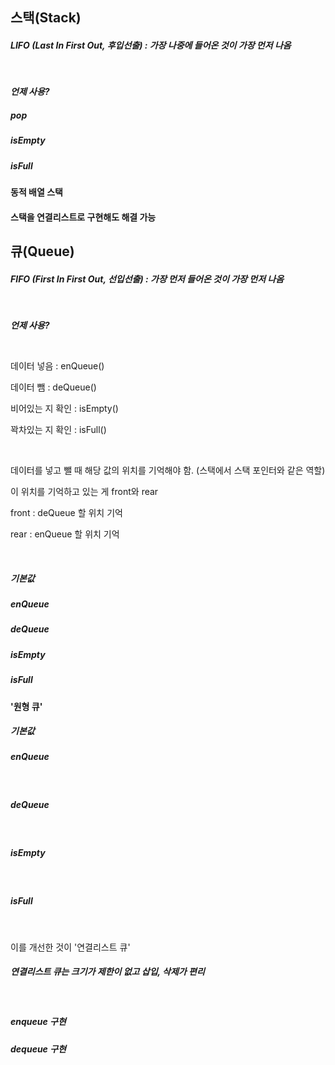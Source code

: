 ## 스택(Stack)



##### LIFO (Last In First Out, 후입선출) : 가장 나중에 들어온 것이 가장 먼저 나옴

<br>

***언제 사용?***


##### pop


##### isEmpty



##### isFull

#### 동적 배열 스택


#### 스택을 연결리스트로 구현해도 해결 가능



## 큐(Queue)


##### FIFO (First In First Out, 선입선출) : 가장 먼저 들어온 것이 가장 먼저 나옴

<br>

***언제 사용?***


<br>

데이터 넣음 : enQueue()

데이터 뺌 : deQueue()

비어있는 지 확인 : isEmpty()

꽉차있는 지 확인 : isFull()

<br>

데이터를 넣고 뺄 때 해당 값의 위치를 기억해야 함. (스택에서 스택 포인터와 같은 역할)

이 위치를 기억하고 있는 게 front와 rear

front : deQueue 할 위치 기억

rear : enQueue 할 위치 기억

<br>

##### 기본값

##### enQueue


##### deQueue


#####  isEmpty

##### isFull




**'원형 큐'**


##### 기본값


##### enQueue

<br>


##### deQueue


<br>

#####  isEmpty

<br>

##### isFull




<br>

이를 개선한 것이 '연결리스트 큐'

##### 연결리스트 큐는 크기가 제한이 없고 삽입, 삭제가 편리

<br>

##### enqueue 구현


##### dequeue 구현


